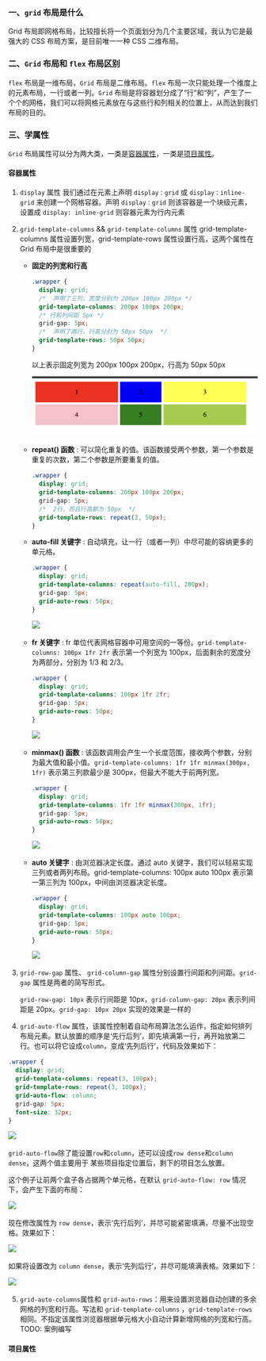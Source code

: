 ### 一、`grid` 布局是什么

Grid 布局即网格布局，比较擅长将一个页面划分为几个主要区域，我认为它是最强大的 CSS 布局方案，是目前唯一一种 CSS 二维布局。

### 二、`Grid` 布局和 `flex` 布局区别

`flex` 布局是一维布局，`Grid` 布局是二维布局。`flex` 布局一次只能处理一个维度上的元素布局，一行或者一列。`Grid` 布局是将容器划分成了“行”和“列”，产生了一个个的网格，我们可以将网格元素放在与这些行和列相关的位置上，从而达到我们布局的目的。

### 三、学属性

`Grid` 布局属性可以分为两大类，一类是[容器属性](####容器属性)，一类是[项目属性](####项目属性)。

#### 容器属性

1.  `display` 属性
    我们通过在元素上声明 `display：grid` 或 `display：inline-grid` 来创建一个网格容器。声明 `display：grid` 则该容器是一个块级元素，设置成 `display: inline-grid` 则容器元素为行内元素
2.  `grid-template-columns` && `grid-template-columns` 属性
    grid-template-columns 属性设置列宽，grid-template-rows 属性设置行高，这两个属性在 Grid 布局中是很重要的

    - **固定的列宽和行高**

      ```css
      .wrapper {
        display: grid;
        /*  声明了三列，宽度分别为 200px 100px 200px */
        grid-template-columns: 200px 100px 200px;
        /* 行和列间距 5px */
        grid-gap: 5px;
        /*  声明了两行，行高分别为 50px 50px  */
        grid-template-rows: 50px 50px;
      }
      ```

      以上表示固定列宽为 200px 100px 200px，行高为 50px 50px

      ![](images/1.png)

    - **repeat() 函数** : 可以简化重复的值。该函数接受两个参数，第一个参数是重复的次数，第二个参数是所要重复的值。

      ```css
      .wrapper {
        display: grid;
        grid-template-columns: 200px 100px 200px;
        grid-gap: 5px;
        /*  2行，而且行高都为 50px  */
        grid-template-rows: repeat(2, 50px);
      }
      ```

    - **auto-fill 关键字** : 自动填充，让一行（或者一列）中尽可能的容纳更多的单元格。

      ```css
      .wrapper {
        display: grid;
        grid-template-columns: repeat(auto-fill, 200px);
        grid-gap: 5px;
        grid-auto-rows: 50px;
      }
      ```

      ![](http://r4psryvj9.hn-bkt.clouddn.com/11.gif)

    - **fr 关键字** : fr 单位代表网格容器中可用空间的一等份。`grid-template-columns: 100px 1fr 2fr` 表示第一个列宽为 100px，后面剩余的宽度分为两部分，分别为 1/3 和 2/3。

      ```css
      .wrapper {
        display: grid;
        grid-template-columns: 100px 1fr 2fr;
        grid-gap: 5px;
        grid-auto-rows: 50px;
      }
      ```

      ![](http://r4psryvj9.hn-bkt.clouddn.com/fr1.gif)

    - **minmax() 函数** : 该函数调用会产生一个长度范围，接收两个参数，分别为最大值和最小值。`grid-template-columns: 1fr 1fr minmax(300px, 1fr)` 表示第三列款最少是 300px，但最大不能大于前两列宽。

      ```css
      .wrapper {
        display: grid;
        grid-template-columns: 1fr 1fr minmax(300px, 1fr);
        grid-gap: 5px;
        grid-auto-rows: 50px;
      }
      ```

      ![](http://r4psryvj9.hn-bkt.clouddn.com/fr1.gif)

    - **auto 关键字** : 由浏览器决定长度。通过 auto 关键字，我们可以轻易实现三列或者两列布局。grid-template-columns: 100px auto 100px 表示第一第三列为 100px，中间由浏览器决定长度。

      ```css
      .wrapper {
        display: grid;
        grid-template-columns: 100px auto 100px;
        grid-gap: 5px;
        grid-auto-rows: 50px;
      }
      ```

      ![](http://r4psryvj9.hn-bkt.clouddn.com/auto1.gif)

3.  `grid-row-gap` 属性、 `grid-column-gap` 属性分别设置行间距和列间距。`grid-gap` 属性是两者的简写形式。

    `grid-row-gap: 10px` 表示行间距是 10px，`grid-column-gap: 20px` 表示列间距是 20px。`grid-gap: 10px 20px` 实现的效果是一样的

4.  `grid-auto-flow` 属性，该属性控制着自动布局算法怎么运作，指定如何排列布局元素。默认放置的顺序是‘先行后列’，即先填满第一行，再开始放第二行。也可以将它设成`column`，变成‘先列后行’，代码及效果如下：

  ```css
  .wrapper {
    display: grid;
    grid-template-columns: repeat(3, 100px);
    grid-template-rows: repeat(3, 100px);
    grid-auto-flow: column;
    grid-gap: 5px;
    font-size: 32px;
  }
  ```

  ![](http://r4psryvj9.hn-bkt.clouddn.com/autoFlow.png)

  `grid-auto-flow`除了能设置`row`和`column`，还可以设成`row dense`和`column dense`，这两个值主要用于 某些项目指定位置后，剩下的项目怎么放置。

  这个例子让前两个盒子各占据两个单元格，在默认 `grid-auto-flow: row` 情况下，会产生下面的布局：

  ![](http://r4psryvj9.hn-bkt.clouddn.com/example1.png)

  现在修改属性为 `row dense`，表示‘先行后列’，并尽可能紧密填满，尽量不出现空格。效果如下：

  ![](http://r4psryvj9.hn-bkt.clouddn.com/dense.png)

  如果将设置改为 `column dense`，表示‘先列后行’，并尽可能填满表格。效果如下：

  ![](http://zhoushengzhao.top/dense1.png)

5. `grid-auto-columns`属性和 `grid-auto-rows`：用来设置浏览器自动创建的多余网格的列宽和行高。写法和 `grid-template-columns` ，`grid-template-rows`相同。不指定该属性浏览器根据单元格大小自动计算新增网格的列宽和行高。TODO: 案例编写

#### 项目属性

